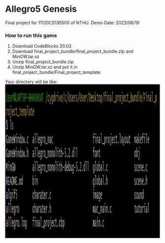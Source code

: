 # Allegro5 Genesis

Final project for 11120CS135500 of NTHU.
Demo Date: 2023/06/19

### How to run this game 

1. Download CodeBlocks 20.03 
2. Download final_project_bundle/final_project_bundle.zip and MinGW.tar.xz
3. Unzip final_project_bundle.zip
4. Unzip MinGW.tar.xz and put it in final_project_bundle/Final_project_template

Your directory will be like:
<img src="https://github.com/frankkn/Allegro5-Genesis/blob/master/screen_shot/dir.jpg" width="600" height="500" alt="syslog"/><br/>

